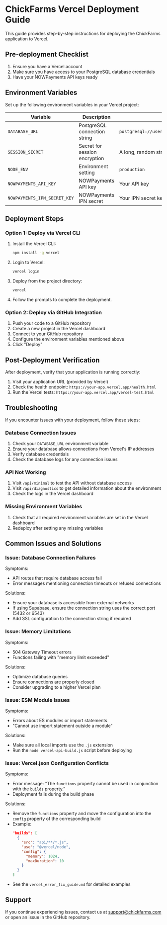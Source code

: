 # ChickFarms Vercel Deployment Guide

This guide provides step-by-step instructions for deploying the ChickFarms application to Vercel.

## Pre-deployment Checklist

1. Ensure you have a Vercel account
2. Make sure you have access to your PostgreSQL database credentials
3. Have your NOWPayments API keys ready

## Environment Variables

Set up the following environment variables in your Vercel project:

| Variable | Description | Example |
|----------|-------------|---------|
| `DATABASE_URL` | PostgreSQL connection string | `postgresql://username:password@host:port/database` |
| `SESSION_SECRET` | Secret for session encryption | A long, random string |
| `NODE_ENV` | Environment setting | `production` |
| `NOWPAYMENTS_API_KEY` | NOWPayments API key | Your API key |
| `NOWPAYMENTS_IPN_SECRET_KEY` | NOWPayments IPN secret | Your IPN secret key |

## Deployment Steps

### Option 1: Deploy via Vercel CLI

1. Install the Vercel CLI:
   ```bash
   npm install -g vercel
   ```

2. Login to Vercel:
   ```bash
   vercel login
   ```

3. Deploy from the project directory:
   ```bash
   vercel
   ```

4. Follow the prompts to complete the deployment.

### Option 2: Deploy via GitHub Integration

1. Push your code to a GitHub repository
2. Create a new project in the Vercel dashboard
3. Connect to your GitHub repository
4. Configure the environment variables mentioned above
5. Click "Deploy"

## Post-Deployment Verification

After deployment, verify that your application is running correctly:

1. Visit your application URL (provided by Vercel)
2. Check the health endpoint: `https://your-app.vercel.app/health.html`
3. Run the Vercel tests: `https://your-app.vercel.app/vercel-test.html`

## Troubleshooting

If you encounter issues with your deployment, follow these steps:

### Database Connection Issues

1. Check your `DATABASE_URL` environment variable
2. Ensure your database allows connections from Vercel's IP addresses
3. Verify database credentials
4. Check the database logs for any connection issues

### API Not Working

1. Visit `/api/minimal` to test the API without database access
2. Visit `/api/diagnostics` to get detailed information about the environment
3. Check the logs in the Vercel dashboard

### Missing Environment Variables

1. Check that all required environment variables are set in the Vercel dashboard
2. Redeploy after setting any missing variables

## Common Issues and Solutions

### Issue: Database Connection Failures

Symptoms:
- API routes that require database access fail
- Error messages mentioning connection timeouts or refused connections

Solutions:
- Ensure your database is accessible from external networks
- If using Supabase, ensure the connection string uses the correct port (5432 or 6543)
- Add SSL configuration to the connection string if required

### Issue: Memory Limitations

Symptoms:
- 504 Gateway Timeout errors
- Functions failing with "memory limit exceeded"

Solutions:
- Optimize database queries
- Ensure connections are properly closed
- Consider upgrading to a higher Vercel plan

### Issue: ESM Module Issues

Symptoms:
- Errors about ES modules or import statements
- "Cannot use import statement outside a module"

Solutions:
- Make sure all local imports use the `.js` extension
- Run the `node vercel-api-build.js` script before deploying

### Issue: Vercel.json Configuration Conflicts

Symptoms:
- Error message: "The `functions` property cannot be used in conjunction with the `builds` property."
- Deployment fails during the build phase

Solutions:
- Remove the `functions` property and move the configuration into the `config` property of the corresponding build
- Example:
  ```json
  "builds": [
    {
      "src": "api/**/*.js",
      "use": "@vercel/node",
      "config": {
        "memory": 1024,
        "maxDuration": 10
      }
    }
  ]
  ```
- See the `vercel_error_fix_guide.md` for detailed examples

## Support

If you continue experiencing issues, contact us at support@chickfarms.com or open an issue in the GitHub repository.